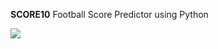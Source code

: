 **SCORE10**
Football Score Predictor using Python

![](https://www.dreamstime.com/logos-european-football-leagues-kiev-ukraine-february-printed-paper-image125423425.png)
